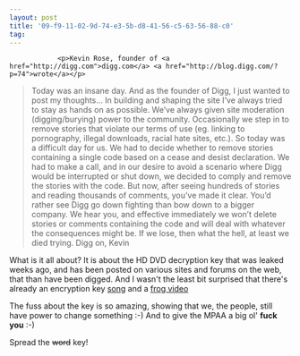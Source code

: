```yaml
---
layout: post
title: '09-f9-11-02-9d-74-e3-5b-d8-41-56-c5-63-56-88-c0'
tag: 
---
```



                <p>Kevin Rose, founder of <a href="http://digg.com">digg.com</a> <a href="http://blog.digg.com/?p=74">wrote</a></p>
<blockquote>Today was an insane day. And as the founder of Digg, I just wanted to post my thoughts…
In building and shaping the site I’ve always tried to stay as hands on as possible. We’ve always given site moderation (digging/burying) power to the community. Occasionally we step in to remove stories that violate our terms of use (eg. linking to pornography, illegal downloads, racial hate sites, etc.). So today was a difficult day for us. We had to decide whether to remove stories containing a single code based on a cease and desist declaration. We had to make a call, and in our desire to avoid a scenario where Digg would be interrupted or shut down, we decided to comply and remove the stories with the code.
But now, after seeing hundreds of stories and reading thousands of comments, you’ve made it clear. You’d rather see Digg go down fighting than bow down to a bigger company. We hear you, and effective immediately we won’t delete stories or comments containing the code and will deal with whatever the consequences might be.
If we lose, then what the hell, at least we died trying.
Digg on,
Kevin </blockquote>
<p>What is it all about? It is about the HD DVD decryption key that was leaked weeks ago, and has been posted on various sites and forums on the web, that than have been digged. And I wasn't the least bit surprised that there's already an encryption key <a href="http://media.putfile.com/The-HD-Key-Song">song</a> and a <a href="http://media.putfile.com/The-HD-Key-Song">frog video</a></p>
<p>The fuss about the key is so amazing, showing that we, the people, still have power to change something :-) And to give the MPAA a big ol' <strong>fuck you</strong> :-)</p>
<p>Spread the <span style="text-decoration: line-through;">word</span> key!</p>
            
